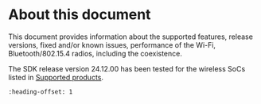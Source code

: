 # About this document

This document provides information about the supported features, release versions, fixed and/or known issues, performance of the Wi-Fi, Bluetooth/802.15.4 radios, including the coexistence.

The SDK release version 24.12.00 has been tested for the wireless SoCs listed in [Supported products](supported_products.md).


```{include} ../topics/supported_products.md
:heading-offset: 1
```

